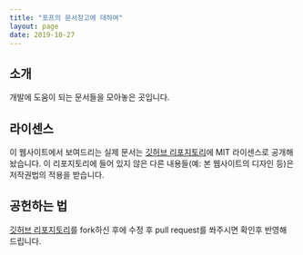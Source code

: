 ```yaml
---
title: "포프의 문서창고에 대하여"
layout: page
date: 2019-10-27
---
```


## 소개
개발에 도움이 되는 문서들을 모아놓은 곳입니다. 

## 라이센스
이 웹사이트에서 보여드리는 실제 문서는 [깃허브 리포지토리](https://github.com/popekim/dev-docs-ko)에 MIT 라이센스로 공개해놨습니다. 이 리포지토리에 들어 있지 않은 다른 내용들(예: 본 웹사이트의 디자인 등)은 저작권법의 적용을 받습니다.

## 공헌하는 법
[깃허브 리포지토리](https://github.com/popekim/dev-docs-ko)를 fork하신 후에 수정 후 pull request를 쏴주시면 확인후 반영해 드립니다.
